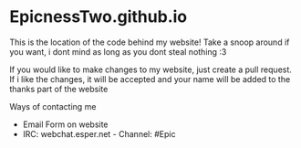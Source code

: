 EpicnessTwo.github.io
=====================

This is the location of the code behind my website! Take a snoop around if you want, i dont mind as long as you dont steal nothing :3

If you would like to make changes to my website, just create a pull request. If i like the changes, it will be accepted and your name will be added to the thanks part of the website

Ways of contacting me
- Email Form on website
- IRC: webchat.esper.net - Channel: #Epic
